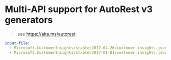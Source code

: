 # Multi-API support for AutoRest v3 generators

> see https://aka.ms/autorest

``` yaml $(enable-multi-api)
input-file:
  - Microsoft.CustomerInsights/stable/2017-04-26/customer-insights.json
  - Microsoft.CustomerInsights/stable/2017-01-01/customer-insights.json
```
